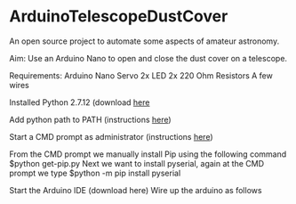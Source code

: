 # ArduinoTelescopeDustCover
An open source project to automate some aspects of amateur astronomy.

Aim: Use an Arduino Nano to open and close the dust cover on a telescope.

Requirements:
Arduino Nano
Servo
2x LED
2x 220 Ohm Resistors
A few wires

Installed Python 2.7.12 (download [here](https://www.python.org/downloads/)

Add python path to PATH (instructions [here](http://stackoverflow.com/questions/3701646/how-to-add-to-the-pythonpath-in-windows-7))

Start a CMD prompt as administrator (instructions [here](https://technet.microsoft.com/en-us/library/cc947813(v=ws.10).aspx)) 

From the CMD prompt we manually install Pip using the following command
$python get-pip.py
Next we want to install pyserial, again at the CMD prompt we type
$python -m pip install pyserial


Start the Arduino IDE (download here)
Wire up the arduino as follows
